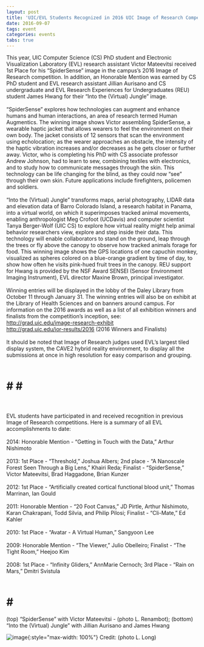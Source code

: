 ```yaml
---
layout: post
title: 'UIC/EVL Students Recognized in 2016 UIC Image of Research Competition'
date: 2016-09-07
tags: event
categories: events
tabs: true
---
```


This year, UIC Computer Science (CS) PhD student and Electronic Visualization Laboratory (EVL) research assistant Victor Mateevitsi received 1st Place for his &ldquo;SpiderSense&rdquo; image in the campus&rsquo;s 2016 Image of Research competition. In addition, an Honorable Mention was earned by CS PhD student and EVL research assistant Jillian Aurisano and CS undergraduate and EVL Research Experiences for Undergraduates (REU) student James Hwang for their &ldquo;Into the (Virtual) Jungle&rdquo; image.<br><br>
&ldquo;SpiderSense&rdquo; explores how technologies can augment and enhance humans and human interactions, an area of research termed Human Augmentics. The winning image shows Victor assembling SpiderSense, a wearable haptic jacket that allows wearers to feel the environment on their own body. The jacket consists of 12 sensors that scan the environment using echolocation; as the wearer approaches an obstacle, the intensity of the haptic vibration increases and/or decreases as he gets closer or further away. Victor, who is completing his PhD with CS associate professor Andrew Johnson, had to learn to sew, combining textiles with electronics, and to study how to communicate messages through the skin. This technology can be life changing for the blind, as they could now &ldquo;see&rdquo; through their own skin. Future applications include firefighters, policemen and soldiers.<br><br>
&ldquo;Into the (Virtual) Jungle&rdquo; transforms maps, aerial photography, LIDAR data and elevation data of Barro Colorado Island, a research habitat in Panama, into a virtual world, on which it superimposes tracked animal movements, enabling anthropologist Meg Crofoot (UCDavis) and computer scientist Tanya Berger-Wolf (UIC CS) to explore how virtual reality might help animal behavior researchers view, explore and step inside their data. This technology will enable collaborators to stand on the ground, leap through the trees or fly above the canopy to observe how tracked animals forage for food. This winning image shows the GPS locations of one capuchin monkey, visualized as spheres colored on a blue-orange gradient by time of day, to show how often he visits pink-hued fruit trees in the canopy. REU support for Hwang is provided by the NSF Award SENSEI (Sensor Environment Imaging Instrument), EVL director Maxine Brown, principal investigator.<br><br>
Winning entries will be displayed in the lobby of the Daley Library from October 11 through January 31. The winning entries will also be on exhibit at the Library of Health Sciences and on banners around campus. For information on the 2016 awards as well as a list of all exhibition winners and finalists from the competition&rsquo;s inception, see:<br>
<a href="http://grad.uic.edu/image-research-exhibit">http://grad.uic.edu/image-research-exhibit</a><br>
<a href="http://grad.uic.edu/ior-results/2016">http://grad.uic.edu/ior-results/2016  (2016 Winners and Finalists)</a><br><br>
It should be noted that Image of Research judges used EVL&rsquo;s largest tiled display system, the CAVE2 hybrid reality environment, to display all the submissions at once in high resolution for easy comparison and grouping.<br><br>
# # #<br><br>
EVL students have participated in and received recognition in previous Image of Research competitions. Here is a summary of all EVL accomplishments to date:<br><br>
2014: Honorable Mention - &ldquo;Getting in Touch with the Data,&rdquo; Arthur Nishimoto<br><br>
2013: 1st Place - &ldquo;Threshold,&rdquo; Joshua Albers; 2nd place - &ldquo;A Nanoscale Forest Seen Through a Big Lens,&rdquo; Khairi Reda; Finalist - &ldquo;SpiderSense,&rdquo; Victor Mateevitsi, Brad Haggadone, Brian Kunzer<br><br>
2012: 1st Place - &ldquo;Artificially created cortical functional blood unit,&rdquo; Thomas Marrinan, Ian Gould<br><br>
2011: Honorable Mention - &ldquo;20 Foot Canvas,&rdquo; JD Pirtle, Arthur Nishimoto, Karan Chakrapani, Todd Silvia, and Philip Pilosi; Finalist - &ldquo;Cli-Mate,&rdquo; Ed Kahler<br><br>
2010: 1st Place - &ldquo;Avatar - A Virtual Human,&rdquo; Sangyoon Lee<br><br>
2009: Honorable Mention - &ldquo;The Viewer,&rdquo; Julio Obelleiro; Finalist - &ldquo;The Tight Room,&rdquo; Heejoo Kim<br><br>
2008: 1st Place - &ldquo;Infinity Gliders,&rdquo; AnnMarie Cernoch; 3rd Place - &ldquo;Rain on Mars,&rdquo; Dmitri Svistula<br><br>
# # #
(top) &ldquo;SpiderSense&rdquo; with Victor Mateevitsi - (photo L. Renambot); (bottom) &ldquo;Into the (Virtual) Jungle&rdquo; with Jillian Aurisano and James Hwang

![image](https://www.evl.uic.edu/output/originals/2016_imageofresearch_combined.png-srcw.jpg){:style="max-width: 100%"}
Credit: (photo L. Long)

